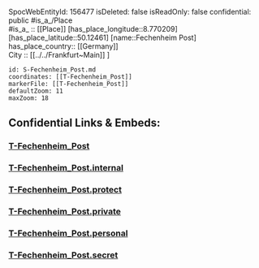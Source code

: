 ﻿---
location: [50.12461,8.770209] 
type: Station 
mapzoom: [8,18] 
mapmarker: tram 
tags:
- geo/station/tram
---
SpocWebEntityId: 156477
isDeleted: false
isReadOnly: false
confidential: public
#is_a_/Place  
#is_a_ :: [[Place]] 
[has_place_longitude::8.770209] 
[has_place_latitude::50.12461] 
[name::Fechenheim Post] 
has_place_country:: [[Germany]]  
City :: [[../../Frankfurt~Main]] ] 


```leaflet
id: S-Fechenheim_Post.md
coordinates: [[T-Fechenheim_Post]] 
markerFile: [[T-Fechenheim_Post]] 
defaultZoom: 11 
maxZoom: 18
```


## Confidential Links & Embeds: 

### [T-Fechenheim_Post](/_public/Earth/Continent/Europe/Europe~Central/Germany/Germany~West/Hessen/counties~Hessen/Frankfurt~Main/Stations-FFM~T/T-Fechenheim_Post.md) 

### [T-Fechenheim_Post.internal](/_internal/Earth/Continent/Europe/Europe~Central/Germany/Germany~West/Hessen/counties~Hessen/Frankfurt~Main/Stations-FFM~T/T-Fechenheim_Post.internal.md) 

### [T-Fechenheim_Post.protect](/_protect/Earth/Continent/Europe/Europe~Central/Germany/Germany~West/Hessen/counties~Hessen/Frankfurt~Main/Stations-FFM~T/T-Fechenheim_Post.protect.md) 

### [T-Fechenheim_Post.private](/_private/Earth/Continent/Europe/Europe~Central/Germany/Germany~West/Hessen/counties~Hessen/Frankfurt~Main/Stations-FFM~T/T-Fechenheim_Post.private.md) 

### [T-Fechenheim_Post.personal](/_personal/Earth/Continent/Europe/Europe~Central/Germany/Germany~West/Hessen/counties~Hessen/Frankfurt~Main/Stations-FFM~T/T-Fechenheim_Post.personal.md) 

### [T-Fechenheim_Post.secret](/_secret/Earth/Continent/Europe/Europe~Central/Germany/Germany~West/Hessen/counties~Hessen/Frankfurt~Main/Stations-FFM~T/T-Fechenheim_Post.secret.md) 

